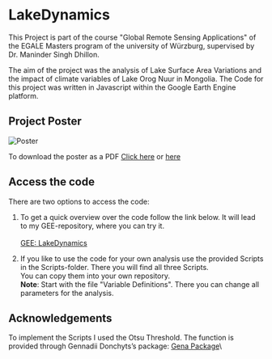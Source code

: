 # LakeDynamics

This Project is part of the course "Global Remote Sensing Applications"
of the EGALE Masters program of the university of Würzburg, supervised
by Dr. Maninder Singh Dhillon.

The aim of the project was the analysis of Lake Surface Area Variations
and the impact of climate variables of Lake Orog Nuur in Mongolia. The
Code for this project was written in Javascript within the Google Earth
Engine platform.

## Project Poster

![Poster](https://github.com/ElenaScholz/LakeDynamics/blob/main/images/ScholzElena_LakeDynamics_Poster.png)



To download the poster as a PDF [Click here](https://drive.google.com/file/d/1-lxaUW3Ubsh28rFqivBWWUdBlR6pG1vd/view?usp=sharing) or [here](https://github.com/ElenaScholz/LakeDynamics/blob/main/images/ScholzElena_LakeDynamics_Poster.pdf)


## Access the code

There are two options to access the code:

1.  To get a quick overview over the code follow the link below. It will
    lead to my GEE-repository, where you can try it.\
    \
    [GEE:
    LakeDynamics](https://code.earthengine.google.com/?accept_repo=users/elenascholz/CC2_DrylandDynamics)

2.  If you like to use the code for your own analysis use the provided
    Scripts in the Scripts-folder. There you will find all three
    Scripts.\
    You can copy them into your own repository.\
    **Note**: Start with the file "Variable Definitions". There you can
    change all parameters for the analysis.

## Acknowledgements
To implement the Scripts I used the Otsu Threshold. The function is
provided through Gennadii Donchyts’s package: [Gena
Package](https://code.earthengine.google.co.in/?scriptPath=users%2Fgena%2Fpackages%3Athresholding)\
